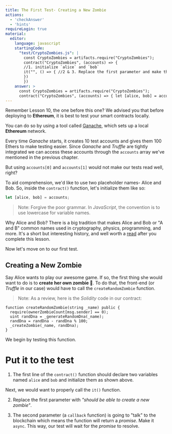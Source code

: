 ```yaml
---
title: The First Test- Creating a New Zombie
actions:
  - 'checkAnswer'
  - 'hints'
requireLogin: true
material:
  editor:
    language: javascript
    startingCode:
      "test/CryptoZombies.js": |
        const CryptoZombies = artifacts.require("CryptoZombies");
        contract("CryptoZombies", (accounts) => {
        //1. initialize `alice` and `bob`
        it("", () => { //2 & 3. Replace the first parameter and make the callback async
        })
        })
    answer: >
      const CryptoZombies = artifacts.require("CryptoZombies");
      contract("CryptoZombies", (accounts) => { let [alice, bob] = accounts; it("should be able to create a new zombie", async () => { }) })
---
```


Remember Lesson 10, the one before this one? We advised you that before deploying to **Ethereum**, it is best to test your smart contracts locally.

You can do so by using a tool called <a href="https://truffleframework.com/ganache" target=_blank>Ganache</a>, which sets up a local **Ethereum** network.

Every time _Ganache_ starts, it creates 10 test accounts and gives them 100 Ethers to make testing easier. Since _Ganache_ and _Truffle_ are tightly integrated we can access these accounts through the `accounts` array we've mentioned in the previous chapter.

But using `accounts[0]` and `accounts[1]` would not make our tests read well, right?

To aid comprehension, we'd like to use two placeholder names- Alice and Bob. So, inside the `contract()` function, let's initialize them like so:

```javascript
let [alice, bob] = accounts;
```
> Note: Forgive the poor grammar. In _JavaScript_, the convention is to use lowercase for variable names.

Why Alice and Bob? There is a big tradition that makes Alice and Bob or "A and B" common names used in cryptography, physics, programming, and more. It's a short but interesting history, and well worth a
<a href="http://cryptocouple.com/" target=_blank>read</a> after you complete this lesson.

Now let's move on to our first test.

## Creating a New Zombie

Say Alice wants to play our awesome game. If so, the first thing she would want to do is to **create her own zombie 🧟**. To do that, the front-end  (or _Truffle_ in our case) would have to call the `createRandomZombie` function.
> Note: As a review, here is the _Solidity_ code in our contract:

 ```sol
 function createRandomZombie(string _name) public {
   require(ownerZombieCount[msg.sender] == 0);
   uint randDna = _generateRandomDna(_name);
   randDna = randDna - randDna % 100;
   _createZombie(_name, randDna);
 }
 ```

We begin by testing this function.

# Put it to the test

1.  The first line of the `contract()` function should declare two variables named `alice`  and `bob` and initialize them as shown above.

 Next, we would want to properly call the `it()` function.

2.  Replace the first parameter with _"should be able to create a new zombie"_.

3.  The second parameter (a `callback` function) is going to "talk" to the blockchain which means the function will return a _promise_. Make it `async`. This way, our test will wait for the _promise_ to resolve.
